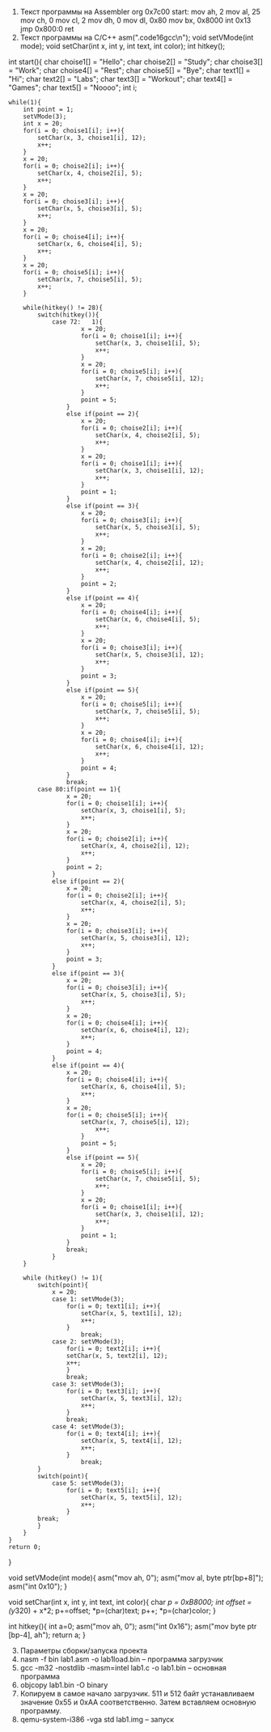 1.	Текст программы на Assembler
org 0x7c00
start:
	mov ah, 2
	mov al, 25
	mov ch, 0
	mov cl, 2
	mov dh, 0
	mov dl, 0x80
	mov bx, 0x8000
	int 0x13
	jmp 0x800:0
ret
2.	Текст программы на C/C++
asm(".code16gcc\n");
void setVMode(int mode);
void setChar(int x, int y, int text, int color);
int hitkey();

int start(){
	char choise1[] = "Hello";
	char choise2[] = "Study";
	char choise3[] = "Work";
	char choise4[] = "Rest";
	char choise5[] = "Bye";
	char text1[] = "Hi";
	char text2[] = "Labs";
	char text3[] = "Workout";
	char text4[] = "Games";
	char text5[] = "Noooo";
	int i;
		
	while(1){
		int point = 1;
		setVMode(3);
		int x = 20;
		for(i = 0; choise1[i]; i++){
			setChar(x, 3, choise1[i], 12);
			x++;
		}
		x = 20;
		for(i = 0; choise2[i]; i++){
			setChar(x, 4, choise2[i], 5);
			x++;
		}
		x = 20;
		for(i = 0; choise3[i]; i++){
			setChar(x, 5, choise3[i], 5);
			x++;
		}
		x = 20;
		for(i = 0; choise4[i]; i++){
			setChar(x, 6, choise4[i], 5);
			x++;
		}
		x = 20;
		for(i = 0; choise5[i]; i++){
			setChar(x, 7, choise5[i], 5);
			x++;
		}
			
		while(hitkey() != 28){
			switch(hitkey()){
				case 72:   1){
						x = 20;
						for(i = 0; choise1[i]; i++){
							setChar(x, 3, choise1[i], 5);
							x++;
						}
						x = 20;
						for(i = 0; choise5[i]; i++){
							setChar(x, 7, choise5[i], 12);
							x++;
						}
						point = 5;
					}
					else if(point == 2){
						x = 20;
						for(i = 0; choise2[i]; i++){
							setChar(x, 4, choise2[i], 5);
							x++;
						}
						x = 20;
						for(i = 0; choise1[i]; i++){
							setChar(x, 3, choise1[i], 12);
							x++;
						}
						point = 1;
					}
					else if(point == 3){
						x = 20;
						for(i = 0; choise3[i]; i++){
							setChar(x, 5, choise3[i], 5);
							x++;
						}
						x = 20;
						for(i = 0; choise2[i]; i++){
							setChar(x, 4, choise2[i], 12);
							x++;
						}
						point = 2;
					}
					else if(point == 4){
						x = 20;
						for(i = 0; choise4[i]; i++){
							setChar(x, 6, choise4[i], 5);
							x++;
						}
						x = 20;
						for(i = 0; choise3[i]; i++){
							setChar(x, 5, choise3[i], 12);
							x++;
						}
						point = 3;
					}
					else if(point == 5){
						x = 20;
						for(i = 0; choise5[i]; i++){
							setChar(x, 7, choise5[i], 5);
							x++;
						}
						x = 20;
						for(i = 0; choise4[i]; i++){
							setChar(x, 6, choise4[i], 12);
							x++;
						}
						point = 4;
					}
					break;
			case 80:if(point == 1){
					x = 20;
					for(i = 0; choise1[i]; i++){
						setChar(x, 3, choise1[i], 5);
						x++;
					}
					x = 20;
					for(i = 0; choise2[i]; i++){
						setChar(x, 4, choise2[i], 12);
						x++;
					}
					point = 2;
				}
				else if(point == 2){
					x = 20;
					for(i = 0; choise2[i]; i++){
						setChar(x, 4, choise2[i], 5);
						x++;
					}
					x = 20;
					for(i = 0; choise3[i]; i++){
						setChar(x, 5, choise3[i], 12);
						x++;
					}
					point = 3;
				}
				else if(point == 3){
					x = 20;
					for(i = 0; choise3[i]; i++){
						setChar(x, 5, choise3[i], 5);
						x++;
					}
					x = 20;
					for(i = 0; choise4[i]; i++){
						setChar(x, 6, choise4[i], 12);
						x++;
					}
					point = 4;
				}
				else if(point == 4){
					x = 20;
					for(i = 0; choise4[i]; i++){
						setChar(x, 6, choise4[i], 5);
						x++;
					}
					x = 20;
					for(i = 0; choise5[i]; i++){
						setChar(x, 7, choise5[i], 12);
							x++;
						}
						point = 5;
					}
					else if(point == 5){
						x = 20;
						for(i = 0; choise5[i]; i++){
							setChar(x, 7, choise5[i], 5);
							x++;
						}
						x = 20;
						for(i = 0; choise1[i]; i++){
							setChar(x, 3, choise1[i], 12);
							x++;
						}
						point = 1;
					}
					break;
				}
		}
		
		while (hitkey() != 1){
			switch(point){
				x = 20;
				case 1: setVMode(3);
					for(i = 0; text1[i]; i++){
						setChar(x, 5, text1[i], 12);
						x++;
					}
						break;
				case 2: setVMode(3);
					for(i = 0; text2[i]; i++){
					setChar(x, 5, text2[i], 12);
					x++;
					}
					break;
				case 3: setVMode(3);
					for(i = 0; text3[i]; i++){
						setChar(x, 5, text3[i], 12);
						x++;
					}
					break;
				case 4: setVMode(3);
					for(i = 0; text4[i]; i++){
						setChar(x, 5, text4[i], 12);
						x++;
					}
						break;
			}
			switch(point){
				case 5: setVMode(3);
					for(i = 0; text5[i]; i++){
						setChar(x, 5, text5[i], 12);
						x++;
					}
			break;
			}
		} 
	}
	return 0;
}

void setVMode(int mode){
	asm("mov ah, 0");
	asm("mov al, byte ptr[bp+8]");
	asm("int 0x10");
}

void setChar(int x, int y, int text, int color){
	char *p = 0xB8000;
	int offset = (y*320) + x*2;
	p+=offset;
	*p=(char)text;
	p++;
	*p=(char)color;
}

int hitkey(){
	int a=0;
	asm("mov ah, 0");
	asm("int 0x16");
	asm("mov byte ptr [bp-4], ah");
	return a;
}

3.	Параметры сборки/запуска проекта
1.	nasm -f bin lab1.asm -o lab1load.bin – программа загрузчик
2.	gcc -m32 -nostdlib -masm=intel lab1.c -o lab1.bin – основная программа
3.	objcopy lab1.bin -O binary
4.	Копируем в самое начало загрузчик. 511 и 512 байт устанавливаем значение 0х55 и 0хAA соответственно. Затем вставляем основную программу.
5.	qemu-system-i386 -vga std lab1.img – запуск

